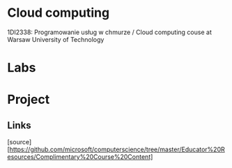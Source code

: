 # Cloud computing
1DI2338: Programowanie usług w chmurze / Cloud computing couse at Warsaw University of Technology

# Labs

# Project


## Links
[source][https://github.com/microsoft/computerscience/tree/master/Educator%20Resources/Complimentary%20Course%20Content]
